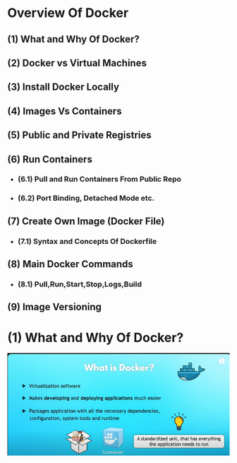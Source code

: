 # Overview Of Docker

## (1) What and Why Of Docker?
## (2) Docker vs Virtual Machines
## (3) Install Docker Locally
## (4) Images Vs Containers
## (5) Public and Private Registries
## (6) Run Containers
   - ### (6.1) Pull and Run Containers From Public Repo
   - ### (6.2) Port Binding, Detached Mode etc.
## (7) Create Own Image (Docker File)
   - ### (7.1) Syntax and Concepts Of Dockerfile
## (8) Main Docker Commands
   - ### (8.1) Pull,Run,Start,Stop,Logs,Build
## (9) Image Versioning



# (1) What and Why Of Docker?
![Docker Img](Week-5/02_May/Docker/D1.png)
